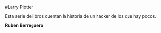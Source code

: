 #Larry Plotter

Esta serie de libros cuentan la historia de un hacker de los que hay pocos.

**Ruben Berreguero**
